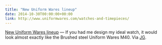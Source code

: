 ```yaml
---
title: "New Uniform Wares lineup"
date: 2014-10-30T00:00:00+00:00
link: http://www.uniformwares.com/watches-and-timepieces/
---
```

[New Uniform Wares lineup](http://www.uniformwares.com/watches-and-timepieces/) &mdash; 
 If you had me design my ideal watch, it would look almost exactly like the Brushed steel Uniform Wares M40. Via [JG](http://www.thenewsprint.co/2014/10/30/the-all-new-uniform-wares-timepiece-lineup/).
